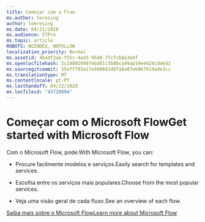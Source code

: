 ```yaml
---
title: Começar com o Flow
ms.author: toresing
author: tomresing
ms.date: 04/21/2020
ms.audience: ITPro
ms.topic: article
ROBOTS: NOINDEX, NOFOLLOW
localization_priority: Normal
ms.assetid: 46adf2ae-f55c-4ae5-9540-7fcfcb0a3e4f
ms.openlocfilehash: 2c248929987ebd01c5b80ca49ab19e4424cde642
ms.sourcegitcommit: 55eff703a17e500681d8fa6a87eb067019ade3cc
ms.translationtype: MT
ms.contentlocale: pt-PT
ms.lasthandoff: 04/22/2020
ms.locfileid: "43720894"
---
```

# <a name="get-started-with-microsoft-flow"></a><span data-ttu-id="33023-102">Começar com o Microsoft Flow</span><span class="sxs-lookup"><span data-stu-id="33023-102">Get started with Microsoft Flow</span></span>

<span data-ttu-id="33023-103">Com o Microsoft Flow, pode:</span><span class="sxs-lookup"><span data-stu-id="33023-103">With Microsoft Flow, you can:</span></span>
  
- <span data-ttu-id="33023-104">Procure facilmente modelos e serviços.</span><span class="sxs-lookup"><span data-stu-id="33023-104">Easily search for templates and services.</span></span>
    
- <span data-ttu-id="33023-105">Escolha entre os serviços mais populares.</span><span class="sxs-lookup"><span data-stu-id="33023-105">Choose from the most popular services.</span></span>
    
- <span data-ttu-id="33023-106">Veja uma visão geral de cada fluxo.</span><span class="sxs-lookup"><span data-stu-id="33023-106">See an overview of each flow.</span></span>
    
[<span data-ttu-id="33023-107">Saiba mais sobre o Microsoft Flow</span><span class="sxs-lookup"><span data-stu-id="33023-107">Learn more about Microsoft Flow</span></span>](https://go.microsoft.com/fwlink/?linkid=874446)
  

